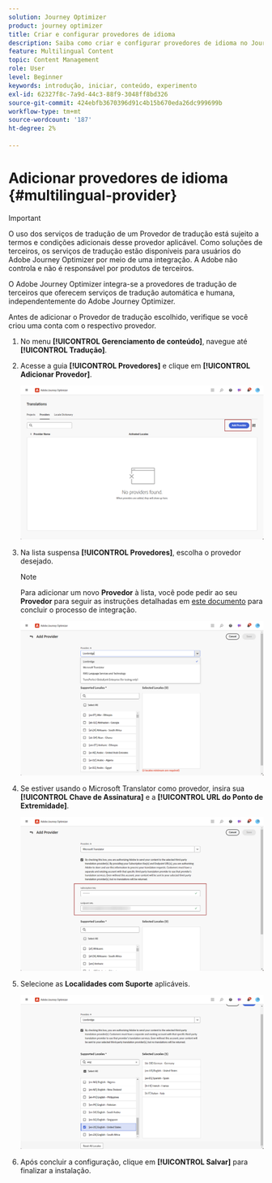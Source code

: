 ```yaml
---
solution: Journey Optimizer
product: journey optimizer
title: Criar e configurar provedores de idioma
description: Saiba como criar e configurar provedores de idioma no Journey Optimizer
feature: Multilingual Content
topic: Content Management
role: User
level: Beginner
keywords: introdução, iniciar, conteúdo, experimento
exl-id: 62327f8c-7a9d-44c3-88f9-3048ff8bd326
source-git-commit: 424ebfb3670396d91c4b15b670eda26dc999699b
workflow-type: tm+mt
source-wordcount: '187'
ht-degree: 2%

---
```


# Adicionar provedores de idioma {#multilingual-provider}

>[!IMPORTANT]
>
> O uso dos serviços de tradução de um Provedor de tradução está sujeito a termos e condições adicionais desse provedor aplicável. Como soluções de terceiros, os serviços de tradução estão disponíveis para usuários do Adobe Journey Optimizer por meio de uma integração. A Adobe não controla e não é responsável por produtos de terceiros.

O Adobe Journey Optimizer integra-se a provedores de tradução de terceiros que oferecem serviços de tradução automática e humana, independentemente do Adobe Journey Optimizer.

Antes de adicionar o Provedor de tradução escolhido, verifique se você criou uma conta com o respectivo provedor.

1. No menu **[!UICONTROL Gerenciamento de conteúdo]**, navegue até **[!UICONTROL Tradução]**.

1. Acesse a guia **[!UICONTROL Provedores]** e clique em **[!UICONTROL Adicionar Provedor]**.

   ![](assets/provider_1.png)

1. Na lista suspensa **[!UICONTROL Provedores]**, escolha o provedor desejado.

   >[!NOTE]
   >
   >Para adicionar um novo **Provedor** à lista, você pode pedir ao seu **Provedor** para seguir as instruções detalhadas em [este documento](https://developer.adobe.com/gcs/partner/) para concluir o processo de integração.

   ![](assets/provider_2.png)

1. Se estiver usando o Microsoft Translator como provedor, insira sua **[!UICONTROL Chave de Assinatura]** e a **[!UICONTROL URL do Ponto de Extremidade]**.

   ![](assets/provider_3.png)

1. Selecione as **Localidades com Suporte** aplicáveis.

   ![](assets/provider_4.png)

1. Após concluir a configuração, clique em **[!UICONTROL Salvar]** para finalizar a instalação.
